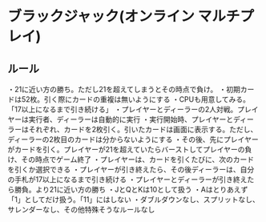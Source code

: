 ﻿# ブラックジャック(オンライン マルチプレイ)

## ルール
・21に近い方の勝ち。ただし21を超えてしまうとその時点で負け。
・初期カードは52枚。引く際にカードの重複は無いようにする
・CPUも用意してみる。「17以上になるまで引き続ける」
・プレイヤーとディーラーの2人対戦。プレイヤーは実行者、ディーラーは自動的に実行
・実行開始時、プレイヤーとディーラーはそれぞれ、カードを2枚引く。引いたカードは画面に表示する。ただし、ディーラーの2枚目のカードは分からないようにする
・その後、先にプレイヤーがカードを引く。プレイヤーが21を超えていたらバーストしてプレイヤーの負け、その時点でゲーム終了
・プレイヤーは、カードを引くたびに、次のカードを引くか選択できる
・プレイヤーが引き終えたら、その後ディーラーは、自分の手札が17以上になるまで引き続ける
・プレイヤーとディーラーが引き終えたら勝負。より21に近い方の勝ち
・JとQとKは10として扱う
・Aはとりあえず「1」としてだけ扱う。「11」にはしない
・ダブルダウンなし、スプリットなし、サレンダーなし、その他特殊そうなルールなし


